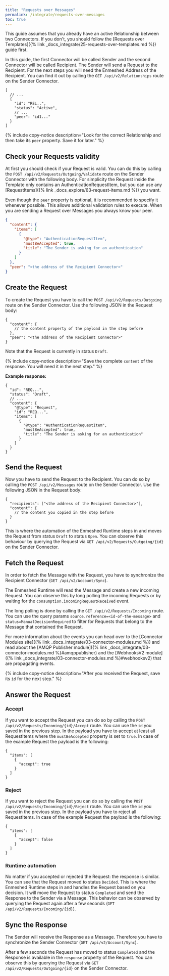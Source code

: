 ```yaml
---
title: "Requests over Messages"
permalink: /integrate/requests-over-messages
toc: true
---
```


This guide assumes that you already have an active Relationship between two Connectors. If you don't, you should follow the [Requests over Templates]({% link _docs_integrate/25-requests-over-templates.md %}) guide first.

In this guide, the first Connector will be called Sender and the second Connector will be called Recipient. The Sender will send a Request to the Recipient. For the next steps you will need the Enmeshed Address of the Recipient. You can find it out by calling the `GET /api/v2/Relationships` route on the Sender Connector.

```jsonc
[
  // ...
  {
    "id": "REL..",
    "status": "Active",
    // ...
    "peer": "id1..."
  }
]
```

{% include copy-notice description="Look for the correct Relationship and then take its `peer` property. Save it for later." %}

## Check your Requests validity

At first you should check if your Request is valid. You can do this by calling the `POST /api/v2/Requests/Outgoing/Validate` route on the Sender Connector with the following body.
For simplicity the Request inside the Template only contains an AuthenticationRequestItem, but you can use any [RequestItems]({% link _docs_explore/63-request-items.md %}) you want.

Even though the `peer` property is optional, it is recommended to specify it whenever possible. This allows additional validation rules to execute. When you are sending a Request over Messages you always know your peer.

```json
{
  "content": {
    "items": [
      {
        "@type": "AuthenticationRequestItem",
        "mustBeAccepted": true,
        "title": "The Sender is asking for an authentication"
      }
    ]
  },
  "peer": "<the address of the Recipient Connector>"
}
```

## Create the Request

To create the Request you have to call the `POST /api/v2/Requests/Outgoing` route on the Sender Connector. Use the following JSON in the Request body:

```jsonc
{
  "content": {
    // the content property of the payload in the step before
  },
  "peer": "<the address of the Recipient Connector>"
}
```

Note that the Request is currently in status `Draft`.

{% include copy-notice description="Save the complete `content` of the response. You will need it in the next step." %}

**Example response:**

```jsonc
{
  "id": "REQ...",
  "status": "Draft",
  // ...
  "content": {
    "@type": "Request",
    "id": "REQ...",
    "items": [
      {
        "@type": "AuthenticationRequestItem",
        "mustBeAccepted": true,
        "title": "The Sender is asking for an authentication"
      }
    ]
  }
}
```

## Send the Request

Now you have to send the Request to the Recipient. You can do so by calling the `POST /api/v2/Messages` route on the Sender Connector. Use the following JSON in the Request body:

```jsonc
{
  "recipients": ["<the address of the Recipient Connector>"],
  "content": {
    // the content you copied in the step before
  }
}
```

This is where the automation of the Enmeshed Runtime steps in and moves the Request from status `Draft` to status `Open`. You can observe this behaviour by querying the Request via `GET /api/v2/Requests/Outgoing/{id}` on the Sender Connector.

## Fetch the Request

In order to fetch the Message with the Request, you have to synchronize the Recipient Connector (`GET /api/v2/Account/Sync`).

The Enmeshed Runtime will read the Message and create a new incoming Request. You can observe this by long polling the incoming Requests or by waiting for the `consumption.incomingRequestReceived` event.

The long polling is done by calling the `GET /api/v2/Requests/Incoming` route. You can use the query params `source.reference=<id-of-the-message>` and `status=ManualDecisionRequired` to filter for Requests that belong to the Message that contained the Request.

For more information about the events you can head over to the [Connector Modules site]({% link _docs_integrate/03-connector-modules.md %}) and read about the [AMQP Publisher module]({% link _docs_integrate/03-connector-modules.md %}#amqppublisher) and the [WebhooksV2 module]({% link _docs_integrate/03-connector-modules.md %}#webhooksv2) that are propagating events.

{% include copy-notice description="After you received the Request, save its `id` for the next step." %}

## Answer the Request

### Accept

If you want to accept the Request you can do so by calling the `POST /api/v2/Requests/Incoming/{id}/Accept` route. You can use the `id` you saved in the previous step. In the payload you have to accept at least all RequestItems where the `mustBeAccepted` property is set to `true`. In case of the example Request the payload is the following:

```jsonc
{
  "items": [
    {
      "accept": true
    }
  ]
}
```

### Reject

If you want to reject the Request you can do so by calling the `POST /api/v2/Requests/Incoming/{id}/Reject` route. You can use the `id` you saved in the previous step. In the payload you have to reject all RequestItems. In case of the example Request the payload is the following:

```jsonc
{
  "items": [
    {
      "accept": false
    }
  ]
}
```

### Runtime automation

No matter if you accepted or rejected the Request: the response is similar. You can see that the Request moved to status `Decided`. This is where the Enmeshed Runtime steps in and handles the Request based on you decision. It will move the Request to status `Completed` and send the Response to the Sender via a Message. This behavior can be observed by querying the Request again after a few seconds (`GET /api/v2/Requests/Incoming/{id}`).

## Sync the Response

The Sender will receive the Response as a Message. Therefore you have to synchronize the Sender Connector (`GET /api/v2/Account/Sync`).

After a few seconds the Request has moved to status `Completed` and the Response is available in the `response` property of the Request. You can observe this by querying the Request via `GET /api/v2/Requests/Outgoing/{id}` on the Sender Connector.
